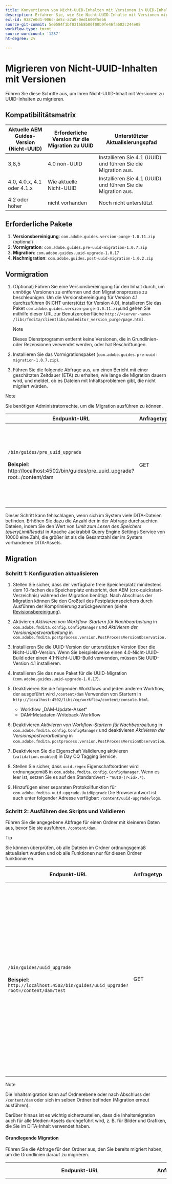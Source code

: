 ```yaml
---
title: Konvertieren von Nicht-UUID-Inhalten mit Versionen in UUID-Inhalt
description: Erfahren Sie, wie Sie Nicht-UUID-Inhalte mit Versionen migrieren.
exl-id: 9387e0d1-906c-4e5c-a7a0-0ed1600f5eb6
source-git-commit: 5e0584f1bf0216b8b00f00b9fe46fa682c244e08
workflow-type: tm+mt
source-wordcount: '1287'
ht-degree: 2%

---
```


# Migrieren von Nicht-UUID-Inhalten mit Versionen

Führen Sie diese Schritte aus, um Ihren Nicht-UUID-Inhalt mit Versionen zu UUID-Inhalten zu migrieren.

## Kompatibilitätsmatrix

| Aktuelle AEM Guides-Version (Nicht-UUID) | Erforderliche Version für die Migration zu UUID | Unterstützter Aktualisierungspfad |
|---|---|---|
| 3,8,5 | 4.0 non-UUID | Installieren Sie 4.1 (UUID) und führen Sie die Migration aus. |
| 4.0, 4.0.x, 4.1 oder 4.1.x | Wie aktuelle Nicht-UUID | Installieren Sie 4.1 (UUID) und führen Sie die Migration aus. |
| 4.2 oder höher | nicht vorhanden | Noch nicht unterstützt |

## Erforderliche Pakete

1. **Versionsbereinigung**: `com.adobe.guides.version-purge-1.0.11.zip` (optional)
1. **Vormigration**: `com.adobe.guides.pre-uuid-migration-1.0.7.zip`
1. **Migration**: `com.adobe.guides.uuid-upgrade-1.0.17`
1. **Nachmigration**: `com.adobe.guides.post-uuid-migration-1.0.2.zip`


## Vormigration

1. (Optional) Führen Sie eine Versionsbereinigung für den Inhalt durch, um unnötige Versionen zu entfernen und den Migrationsprozess zu beschleunigen. Um die Versionsbereinigung für Version 4.1 durchzuführen (NICHT unterstützt für Version 4.0), installieren Sie das Paket `com.adobe.guides.version-purge-1.0.11.zip`und gehen Sie mithilfe dieser URL zur Benutzeroberfläche `http://<server-name> /libs/fmdita/clientlibs/xmleditor_version_purge/page.html`.

   >[!NOTE]
   >
   >Dieses Dienstprogramm entfernt keine Versionen, die in Grundlinien- oder Rezensionen verwendet werden, oder hat Beschriftungen.
1. Installieren Sie das Vormigrationspaket (`com.adobe.guides.pre-uuid-migration-1.0.7.zip`).

1. Führen Sie die folgende Abfrage aus, um einen Bericht mit einer geschätzten Zeitdauer (ETA) zu erhalten, wie lange die Migration dauern wird, und meldet, ob es Dateien mit Inhaltsproblemen gibt, die nicht migriert würden.

>[!NOTE]
>
>Sie benötigen Administratorrechte, um die Migration ausführen zu können.


| Endpunkt-URL | Anfragetyp | Abfrageparameter | Erwartete Ergebnisse |
|---|---|---|---|
| `/bin/guides/pre_uuid_upgrade` <br> <br>**Beispiel**: http://localhost:4502/bin/guides/pre_uuid_upgrade?root=/content/dam | GET | **root**: Stammordner<br> **Wert**: `/content/dam` für das gesamte Repository. | Es wird ein Vormigrationsbericht (.csv) erstellt, in dem die Anzahl der Dateien, die Gesamtversionen und die Fehler aufgelistet werden. <br><br> **Beispielausgabe**:<br>RootFolder: /content/dam <br>Dateien insgesamt: 2697 <br>Versionen insgesamt: 10380 <br>Anzahl der fehlerhaften Dateien: 28 <br>Ein detaillierter Bericht wird über AEM CRX unter `/content/uuid-pgrade/UuidMigrationReport_1688400131039.csv` |

Dieser Schritt kann fehlschlagen, wenn sich im System viele DITA-Dateien befinden. Erhöhen Sie dazu die Anzahl der in der Abfrage durchsuchten Dateien, indem Sie den Wert von *Limit zum Lesen des Speichers (queryLimitReads)* in Apache Jackrabbit Query Engine Settings Service von 10000 eine Zahl, die größer ist als die Gesamtzahl der im System vorhandenen DITA-Assets.

## Migration

### Schritt 1: Konfiguration aktualisieren

1. Stellen Sie sicher, dass der verfügbare freie Speicherplatz mindestens dem 10-fachen des Speicherplatz entspricht, den AEM (crx-quickstart-Verzeichnis) während der Migration benötigt. Nach Abschluss der Migration können Sie den Großteil des Festplattenspeichers durch Ausführen der Komprimierung zurückgewinnen (siehe [Revisionsbereinigung](https://experienceleague.adobe.com/docs/experience-manager-65/deploying/deploying/revision-cleanup.html?lang=de)).

1. Aktivieren *Aktivieren von Workflow-Startern für Nachbearbeitung* in `com.adobe.fmdita.config.ConfigManager` und *Aktivieren der Versionspostverarbeitung* in `com.adobe.fmdita.postprocess.version.PostProcessVersionObservation.`

1. Installieren Sie die UUID-Version der unterstützten Version über die Nicht-UUID-Version. Wenn Sie beispielsweise einen 4.0-Nicht-UUID-Build oder einen 4.1-Nicht-UUID-Build verwenden, müssen Sie UUID-Version 4.1 installieren.

1. Installieren Sie das neue Paket für die UUID-Migration (`com.adobe.guides.uuid-upgrade-1.0.17`).

1. Deaktivieren Sie die folgenden Workflows und jeden anderen Workflow, der ausgeführt wird `/content/dam` Verwenden von Startern in `http://localhost:4502/libs/cq/workflow/content/console.html`.

   * Workflow „DAM-Update-Asset“
   * DAM-Metadaten-Writeback-Workflow

1. Deaktivieren *Aktivieren von Workflow-Startern für Nachbearbeitung* in `com.adobe.fmdita.config.ConfigManager` und deaktivieren *Aktivieren der Versionspostverarbeitung* in `com.adobe.fmdita.postprocess.version.PostProcessVersionObservation`.

1. Deaktivieren Sie die Eigenschaft Validierung aktivieren (`validation.enabled`) in Day CQ Tagging Service.

1. Stellen Sie sicher, dass `uuid.regex` Eigenschaftsordner wird ordnungsgemäß in `com.adobe.fmdita.config.ConfigManager`. Wenn es leer ist, setzen Sie es auf den Standardwert - `^GUID-(?<id>.*)`.
1. Hinzufügen einer separaten Protokollfunktion für `com.adobe.fmdita.uuid.upgrade.UuidUpgrade` Die Browserantwort ist auch unter folgender Adresse verfügbar: `/content/uuid-upgrade/logs`.

### Schritt 2: Ausführen des Skripts und Validieren

Führen Sie die angegebene Abfrage für einen Ordner mit kleineren Daten aus, bevor Sie sie ausführen. `/content/dam`.

>[!TIP]
>
>Sie können überprüfen, ob alle Dateien im Ordner ordnungsgemäß aktualisiert wurden und ob alle Funktionen nur für diesen Ordner funktionieren.

| Endpunkt-URL | Anfragetyp | Abfrageparameter | Erwartete Ergebnisse |
|---|---|---|---|
| `/bin/guides/uuid_upgrade`<br><br> **Beispiel**: `http://localhost:4502/bin/guides/uuid_upgrade?root=/content/dam/test` | GET | **root**: Stammordner <br>**Wert**: /content/dam für das gesamte Repository.<br><br>**ignoreImageVersions**<br> **Wert**: true/false (ignoriert die Verarbeitung von Bildversionen. Der Standardwert ist &quot;false&quot;) | Migrationsbericht mit Liste der erfolgreich migrierten Dateien, fehlgeschlagene Aktualisierung, fehlerhafte Aktualisierung und Gesamtdauer der Aktualisierung. <br><br> **Beispielausgabe**: <br> [INFO] Liste der fehlgeschlagenen Dateien:0 <br>[INFO] Anzahl der erfolgreich aktualisierten Dateien: 2241 <br>[INFO] Anzahl Fehlerbehebung bei fehlerhaften Dateien: 28 <br>[INFO] Anzahl von Dateien fehlgeschlagen Aktualisierung: 0 <br> [INFO] Gesamtbesuchszeit: 0:37:03 131 |

>[!NOTE]
>
> Die Inhaltsmigration kann auf Ordnerebene oder nach Abschluss der `/content/dam` oder sich im selben Ordner befinden (Migration erneut ausführen).

Darüber hinaus ist es wichtig sicherzustellen, dass die Inhaltsmigration auch für alle Medien-Assets durchgeführt wird, z. B. für Bilder und Grafiken, die Sie im DITA-Inhalt verwendet haben.

#### Grundlegende Migration

Führen Sie die Abfrage für den Ordner aus, den Sie bereits migriert haben, um die Grundlinien darauf zu migrieren.

| Endpunkt-URL | Anfragetyp | Abfrageparameter | Erwartete Ergebnisse |
|---|---|---|---|
| `/bin/guides/baseline_uuid_upgrade`<br><br> **Beispiel**: ` http://localhost:4502/bin/guides/baseline_uuid_upgrade?root=/content/dam/test` | GET | **root**: Stammordner <br> **Wert**: /content/dam für das gesamte Repository. <br><br> **ignoreImageVersions**<br> **Wert**: true/false <br>(Die Verarbeitung von Bildversionen wird ignoriert. Der Standardwert ist &quot;false&quot;) <br><br> **doReviews** <br> **Wert**: true/false <br> (Wenn Überprüfungen aktualisiert werden müssen oder nicht. Der Standardwert ist false.) Migrationsbericht mit Liste der erfolgreich migrierten Dateien, fehlgeschlagene Aktualisierung, fehlerhafte Aktualisierung und Gesamtdauer der Aktualisierung. <br> <br> **Beispielausgabe**:<br>[INFO] Liste der fehlgeschlagenen Dateien <br> [INFO] Anzahl der erfolgreich aktualisierten Dateien 2241<br> [INFO] Anzahl von Dateien, die mit Fehlern aktualisiert wurden 28<br>[INFO] Anzahl von Dateien fehlgeschlagen Aktualisierung 0<br>[INFO] Gesamtbesuchszeit: 0:37:03 131 |


### Schritt 3: Konfiguration wiederherstellen

Nachdem der Server erfolgreich migriert wurde, aktivieren Sie die Nachbearbeitung, das Tagging und die folgenden Workflows (einschließlich aller anderen Workflows, die während der Migration ursprünglich deaktiviert wurden), um weiterhin auf dem Server zu arbeiten.

* Workflow „DAM-Update-Asset“
* DAM-Metadaten-Workflow

>[!NOTE]
>
>Wenn einige Dateien vor der Migration nicht verarbeitet werden oder beschädigt sind und sie vor der Migration beschädigt werden und auch nach der Migration beschädigt bleiben.

## Migrationsvalidierung

1. Installieren Sie das Post-UUID-Migrationspaket (`com.adobe.guides.post-uuid-migration-1.0.2.zip`).

1. Führen Sie die folgende Abfrage aus, um zu überprüfen, ob während der Migration keine Fehler aufgetreten sind, die dazu geführt haben, dass Links fehlerhaft waren. Dieses Skript ermittelt, ob es Links gab, die zuvor nicht beschädigt, aber aus irgendeinem Grund jetzt beschädigt wurden.

   | Endpunkt-URL | Anfragetyp | Abfrageparameter | Erwartete Ergebnisse |
   |---|---|---|---|
   | `/bin/guides/get_broken_links` <br> <br> **Beispiel**:<br>`http://localhost:4502/bin/guides/get_broken_links` | GET | nicht vorhanden | Migrationsbericht mit der Gesamtzahl der Dateien, die UUIDs beschädigt haben, und den entsprechenden Dateipfaden. <br> <br> **Beispielausgabe**:<br>[DEBUG] Überprüfen, ob alle diese GUIDs im Inhalt verwendet werden.<br>[DEBUG] Gesamtzahl der Dateien, die möglicherweise UIDs beschädigt haben: 0 <br>[DEBUG] Pfade mit potenziell beschädigten UUIDs:0 |

1. Nach Abschluss der Migration kann der Großteil des Festplattenspeichers durch Ausführen der Komprimierung wiederhergestellt werden (siehe `https://experienceleague.adobe.com/docs/experience-manager-65/deploying/deploying/revision-cleanup.html?lang=en`).

## Delta-Inhaltsmigration

1. Um den Delta-Inhalt vom aktiven Server (Nicht-UUID) auf den aktuellen UUID-Server zu migrieren, installieren Sie das Vormigrationsskript auf dem Nicht-UUID-Server.

1. Führen Sie die folgende Abfrage für den gesamten Datensatz (oder Unterordner) aus, um alle Dateien zu identifizieren und zu exportieren, die nach dem angegebenen Zeitstempel geändert wurden: Der Zeitstempel verwendet das ISO8601-Format für Datum und Uhrzeit ( YYYY-MM-DDTHH ).:mm:ss.SSSZ) und erlaubt auch partielle Darstellungen, wie JJJJ-MM-TT.

   | Endpunkt-URL | Anfragetyp | Abfrageparameter | Erwartete Ergebnisse |
   |---|---|---|---|
   | `/bin/guides/data_export`<br><br>**Beispiel**: <br> `http://localhost:4502/bin/guides/data_export?timestamp=2023-07-11&root=/content/dam` | GET | **timestamp** <br> **Wert**: YYY-MM-DD<br><br> **root**: Stammordner <br> **Wert**: `/content/dam` für das gesamte Repository. | Eine ZIP-Datei mit Delta-Inhalt wird unter /var/dxml/exports erstellt. <br> <br>**Beispiel**: dataexport_1689761491218.zip (Datei wird erstellt) |

1. Laden Sie die vom Skript exportierte ZIP-Datei herunter. Die letzte Zeile der Antwort sollte den Pfad der generierten ZIP-Datei angeben (gespeichert in /var/dxml/exports im System).

1. Laden Sie die ZIP-Datei auf den UUID-Server unter dem gewünschten Pfad in der Assets-Benutzeroberfläche hoch.

1. Stellen Sie sicher, dass das Post-Migration-Package auf dem UUID-Server installiert ist.

1. Führen Sie die folgende Abfrage aus, um den Delta-Inhalt aus der hochgeladenen ZIP-Datei in das System zu importieren. Die Abfrage sollte den Pfad der hochgeladenen ZIP-Datei enthalten, um die Daten ordnungsgemäß zu identifizieren und zu verarbeiten.

   | Endpunkt-URL | Anfragetyp | Abfrageparameter | Erwartete Ergebnisse |
   |---|---|---|---|
   | `/bin/guides/data_import`<br> **Beispiel**:`http://localhost:4502/bin/guides/data_import?path=/content/dam/dataexport_1689344927551.zip&createVersion=true` | POST | **path**<br> **Wert**: `/content/dam/filename.zip`(Speicherort der hochgeladenen Datei) **createVersion** <br> **Wert**: true/false<br>(Der Standardwert von createVersion ist &quot;false&quot;). | Die Datei wird in den gewünschten Inhaltspfad hochgeladen.<br><br>**Beispiel**: `dataexport_1689761491218.zip`<br><br> (Dieselbe Datei, die im vorherigen Schritt exportiert wurde, wird in den gewünschten Pfad unter `/content/dam`). |

1. Das Skript erstellt eine neue Datei, falls sie nicht vorhanden ist, oder überschreibt die vorhandene Datei, wenn sie geändert wurde.

>[!NOTE]
>
> Der Versionsverlauf und alle anderen auf dem Server vorgenommenen Änderungen (wie Workflows und Überprüfungen ) müssen manuell aktualisiert werden.
